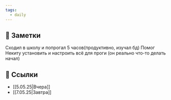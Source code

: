 ```yaml
---
tags:
  - daily
---
```



## 📝 Заметки
Сходил в школу и попрогал 5 часов(продуктивно, изучал бд)
Помог Некиту установить и настроить всё для проги (он реально что-то делать начал)


## 🔗 Ссылки
- [[5.05.25|Вчера]]  
- [[7.05.25|Завтра]]  
